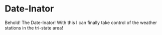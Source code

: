 # Date-Inator
Behold! The Date-Inator! With this I can finally take control of the weather stations in the tri-state area!
